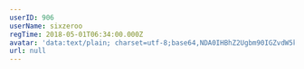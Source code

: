 ```yaml
---
userID: 906
userName: sixzeroo
regTime: 2018-05-01T06:34:00.000Z
avatar: 'data:text/plain; charset=utf-8;base64,NDA0IHBhZ2Ugbm90IGZvdW5kCg=='
url: null
---
```



